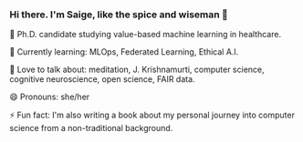 ### Hi there. I'm Saige, like the spice and wiseman 👋


🔭 Ph.D. candidate studying value-based machine learning in healthcare.

🌱 Currently learning: MLOps, Federated Learning, Ethical A.I.

💬 Love to talk about: meditation, J. Krishnamurti, computer science, cognitive neuroscience, open science, FAIR data.

😄 Pronouns: she/her

⚡ Fun fact: I'm also writing a book about my personal journey into computer science from a non-traditional background.
